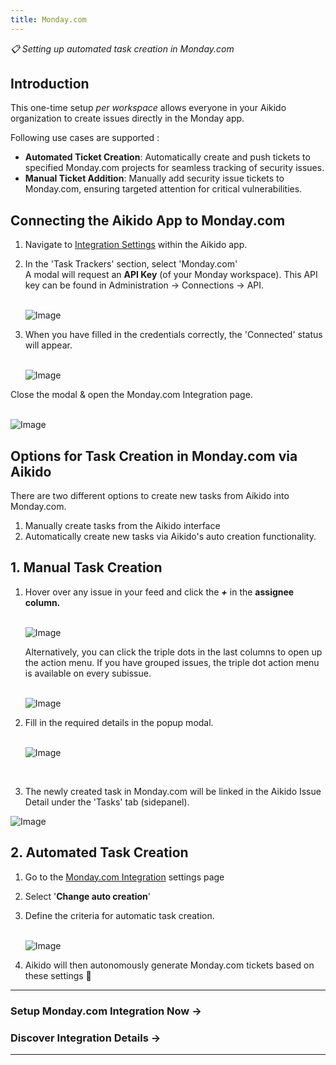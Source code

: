 ```yaml
---
title: Monday.com
---
```



*📋 Setting up automated task creation in Monday.com*

## Introduction

This one-time setup *per workspace* allows everyone in your Aikido organization to create issues directly in the Monday app.

Following use cases are supported :

- **Automated Ticket Creation**: Automatically create and push tickets to specified Monday.com projects for seamless tracking of security issues.
- **Manual Ticket Addition**: Manually add security issue tickets to Monday.com, ensuring targeted attention for critical vulnerabilities.

## Connecting the Aikido App to Monday.com

1. Navigate to [Integration Settings](https://app.aikido.dev/settings/integrations) within the Aikido app.
2. In the 'Task Trackers' section, select 'Monday.com'\
   A modal will request an **API Key** (of your Monday workspace). This API key can be found in Administration -&gt; Connections -&gt; API.\
   ​

   ![Image](https://ucarecdn.com/4398b70e-28ca-4e9b-9b40-bf3788b6b1d9/)
3. When you have filled in the credentials correctly, the 'Connected' status will appear.\
   ​

   ![Image](https://ucarecdn.com/4661f824-7819-4aff-b74b-b7dd04a0c42c/)

Close the modal & open the Monday.com Integration page.\
​

![Image](https://ucarecdn.com/3a0f3f82-ad75-460d-b370-ba35ddee0e6b/)

## Options for Task Creation in Monday.com via Aikido

There are two different options to create new tasks from Aikido into Monday.com.

1. Manually create tasks from the Aikido interface
2. Automatically create new tasks via Aikido's auto creation functionality.

## 1. Manual Task Creation

1. Hover over any issue in your feed and click the ***+*** in the **assignee column.** \
   ​

   ![Image](https://ucarecdn.com/504a5b08-ce92-4bd3-b464-fa7388ff2b18/)

   Alternatively, you can click the triple dots in the last columns to open up the action menu. If you have grouped issues, the triple dot action menu is available on every subissue.\
   ​

   ![Image](https://ucarecdn.com/466636e8-15d6-4a23-abb5-27f748884ebe/)
2. Fill in the required details in the popup modal.\
   ​

   ![Image](https://ucarecdn.com/7ed10212-15ca-4d68-afd4-6510ac747e14/)

   ​
3. The newly created task in Monday.com will be linked in the Aikido Issue Detail under the 'Tasks' tab (sidepanel).

![Image](https://ucarecdn.com/e8b64e9e-3feb-471c-9ac9-a1c89c5fba00/)

## 2. Automated Task Creation

1. Go to the [Monday.com Integration](https://app.aikido.dev/settings/integrations/tasktracker) settings page
2. Select '**Change auto creation**'
3. Define the criteria for automatic task creation.\
   ​

   ![Image](https://ucarecdn.com/843bd00e-b2b0-4106-be92-cc720f2f6419/)
4. Aikido will then autonomously generate Monday.com tickets based on these settings 🚀

---

### Setup Monday.com Integration Now →

### Discover Integration Details →

---